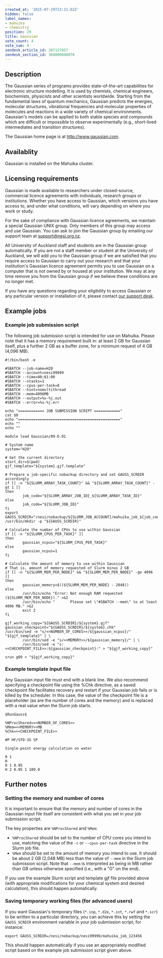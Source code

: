 ```yaml
---
created_at: '2015-07-29T23:31:02Z'
hidden: false
label_names:
- mahuika
- chemistry
position: 29
title: Gaussian
vote_count: 4
vote_sum: 0
zendesk_article_id: 207127857
zendesk_section_id: 360000040076
---
```


<!-- The above lines, specifying the category, section and title, must be
present and always comprising the first three lines of the article. -->

## Description

The Gaussian series of programs provides state-of-the-art capabilities
for electronic structure modelling. It is used by chemists, chemical
engineers, biochemists, physicists and other scientists worldwide.
Starting from the fundamental laws of quantum mechanics, Gaussian
predicts the energies, molecular structures, vibrational frequencies and
molecular properties of molecules and reactions in a wide variety of
chemical environments. Gaussian's models can be applied to both stable
species and compounds which are difficult or impossible to observe
experimentally (e.g., short-lived intermediates and transition
structures).

The Gaussian home page is at <http://www.gaussian.com>.

## Availablity

Gaussian is installed on the Mahuika cluster.

## Licensing requirements

Gaussian is made available to researchers under closed-source,
commercial licence agreements with individuals, research groups or
institutions. Whether you have access to Gaussian, which versions you
have access to, and under what conditions, will vary depending on where
you work or study.

For the sake of compliance with Gaussian licence agreements, we maintain
a special Gaussian UNIX group. Only members of this group may access and
use Gaussian. You can ask to join the Gaussian group by emailing our
support team at
[support@nesi.org.nz](mailto:support@nesi.org.nz?subject=Request%20to%20join%20the%20Gaussian%20group).

All University of Auckland staff and students are in the Gaussian group
automatically. If you are not a staff member or student at the
University of Auckland, we will add you to the Gaussian group if we are
satisfied that you require access to Gaussian to carry out your research
and that your institution's Gaussian licence agreement permits you to
use Gaussian on a computer that is not owned by or housed at your
institution. We may at any time remove you from the Gaussian group if we
believe these conditions are no longer met.

If you have any questions regarding your eligibility to access Gaussian
or any particular version or installation of it, please contact [our
support desk](mailto:support@nesi.org.nz).

## Example jobs

### Example job submission script

The following job submission script is intended for use on Mahuika.
Please note that it has a memory requirement built in: at least 2 GB for
Gaussian itself, plus a further 2 GB as a buffer zone, for a minimum
request of 4 GB (4,096 MB).

    #!/bin/bash -e

    #SBATCH --job-name=H2O
    #SBATCH --account=nesi99999
    #SBATCH --time=00:01:00
    #SBATCH --ntasks=1
    #SBATCH --cpus-per-task=8
    #SBATCH --hint=nomultithread
    #SBATCH --mem=4096MB
    #SBATCH --output=%x-%j.out
    #SBATCH --error=%x-%j.err

    echo "============ JOB SUBMISSION SCRIPT ============"
    cat $0
    echo "==============================================="
    echo ""
    echo ""

    module load Gaussian/09-D.01

    # System name
    system="H2O"

    # Get the current directory
    start_dir=$(pwd)
    gjf_template="${system}.gjf.template"

    # Prepare a job-specific nobackup directory and set GAUSS_SCRDIR accordingly
    if [[ -n "${SLURM_ARRAY_TASK_COUNT}" && "${SLURM_ARRAY_TASK_COUNT}" -gt 1 ]]
    then
            job_code="${SLURM_ARRAY_JOB_ID}_${SLURM_ARRAY_TASK_ID}"
    else
            job_code="${SLURM_JOB_ID}"
    fi
    export GAUSS_SCRDIR="/nesi/nobackup/${SLURM_JOB_ACCOUNT}/mahuika_job_${job_code}"
    /usr/bin/mkdir -p "${GAUSS_SCRDIR}"

    # Calculate the number of CPUs to use within Gaussian
    if [[ -n "${SLURM_CPUS_PER_TASK}" ]]
    then
            gaussian_ncpus="${SLURM_CPUS_PER_TASK}"
    else
            gaussian_ncpus=1
    fi

    # Calculate the amount of memory to use within Gaussian
    # That is, amount of memory requested of Slurm minus 2 GB
    if [[ -n "${SLURM_MEM_PER_NODE}" && "${SLURM_MEM_PER_NODE}" -ge 4096 ]]
    then
            gaussian_memory=$((${SLURM_MEM_PER_NODE} - 2048))
    else
            /usr/bin/echo "Error: Not enough RAM requested (${SLURM_MEM_PER_NODE})." >&2
            /usr/bin/echo "       Please set \"#SBATCH --mem\" to at least 4096 MB." >&2
            exit 2
    fi

    gjf_working_copy="${GAUSS_SCRDIR}/${system}.gjf"
    gaussian_checkpoint="${GAUSS_SCRDIR}/${system}.chk"
    /usr/bin/sed -e "s/<<NUMBER_OF_CORES>>/${gaussian_ncpus}/" "${gjf_template}" | \
            /usr/bin/sed -e "s/<<MEMORY>>/${gaussian_memory}/" | \
            /usr/bin/sed -e "s:<<CHECKPOINT_FILE>>:${gaussian_checkpoint}:" > "${gjf_working_copy}"

    srun g09 < "${gjf_working_copy}"

### Example template input file

Any Gaussian input file must end with a blank line. We also recommend
specifying a checkpoint file using the %Chk directive, as a saved
checkpoint file facilitates recovery and restart if your Gaussian job
fails or is killed by the scheduler. In this case, the value of the
checkpoint file is a placeholder (as are the number of cores and the
memory) and is replaced with a real value when the Slurm job starts.

    $RunGauss$

    %NProcShared=<<NUMBER_OF_CORES>>
    %Mem=<<MEMORY>>MB
    %Chk=<<CHECKPOINT_FILE>>

    #P HF/STO-3G SP

    Single-point energy calculation on water

    0 1
    H
    O 1 0.95
    H 2 0.95 1 109.0

## Further notes

### Setting the memory and number of cores

It is important to ensure that the memory and number of cores in the
Gaussian input file itself are consistent with what you set in your job
submission script.

The key properties are `%NProcShared` and `%Mem`:

-   `%NProcShared` should be set to the number of CPU cores you intend
    to use, matching the value of the `-c` or `--cpus-per-task`
    directive in the Slurm job file.
-   `%Mem` should be set to the amount of memory you intend to use. It
    should be about 2 GB (2,048 MB) less than the value of `--mem` in
    the Slurm job submission script. Note that `--mem` is interpreted as
    being in MB rather than GB unless otherwise specified (i.e., with a
    "G" on the end).

If you use the example Slurm script and template gjf file provided above
(with appropriate modifications for your chemical system and desired
calculation), this should happen automatically.

### Saving temporary working files (for advanced users)

If you want Gaussian's temporary files (`*.inp`, `*.d2e`, `*.int`,
`*.rwf` and `*.scr`) to be written to a particular directory, you can
achieve this by setting the `GAUSS_SCRDIR` environment variable in your
job submission script, for instance:

    export GAUSS_SCRDIR=/nesi/nobackup/nesi99999/mahuika_job_123456

This should happen automatically if you use an appropriately modified
script based on the example job submission script given above.
